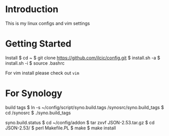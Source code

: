 Introduction
=============

This is my linux configs and vim settings

Getting Started
===============

Install
	$ cd ~
	$ git clone https://github.com/ilcic/config.git
	$ install.sh -a
	$ install.sh -i
	$ source .bashrc

For vim install please check out `vim`

For Synology
===============

build tags
	$ ln -s ~/config/script/syno.build.tags /synosrc/syno.build_tags
	$ cd /synosrc
	$ ./syno.build_tags

syno.build.status
	$ cd ~/config/addon
	$ tar zxvf JSON-2.53.tar.gz
	$ cd JSON-2.53/
	$ perl Makefile.PL
	$ make
	$ make install
